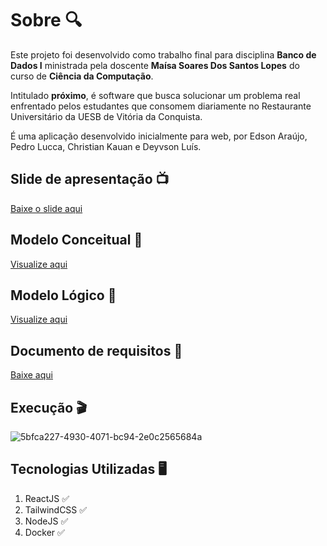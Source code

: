# Sobre 🔍

Este projeto foi desenvolvido como trabalho final para disciplina **Banco de Dados I** ministrada pela doscente **Maísa Soares Dos Santos Lopes** do curso de **Ciência da Computação**. 

Intitulado **próximo**, é software que busca solucionar um problema real enfrentado pelos estudantes que consomem diariamente no Restaurante Universitário da UESB de Vitória da Conquista.

É uma aplicação desenvolvido inicialmente para web, por Edson Araújo, Pedro Lucca, Christian Kauan e Deyvson Luís. 

## Slide de apresentação 📺

 [Baixe o slide aqui](https://github.com/edsonaraujobr/software-ru/blob/main/Apresenta%C3%A7%C3%A3oProximo.pptx)

## Modelo Conceitual 🎲

 [Visualize aqui](https://github.com/edsonaraujobr/software-ru/blob/main/ModeloConceitual.png)

## Modelo Lógico 💎

 [Visualize aqui](https://github.com/edsonaraujobr/software-ru/blob/main/ModeloLogico.png)

## Documento de requisitos 📃

[Baixe aqui](https://github.com/edsonaraujobr/software-ru/blob/main/documentoRequisitosBD.pdf)
 
## Execução 🎬

![5bfca227-4930-4071-bc94-2e0c2565684a](https://github.com/edsonaraujobr/software-ru/assets/137104822/55bc23f1-22b0-4a0b-82f3-b2b407ce6cd6)

## Tecnologias Utilizadas 🖥

1. ReactJS ✅
2. TailwindCSS ✅
3. NodeJS ✅
4. Docker ✅










   




